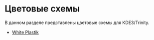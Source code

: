 # Цветовые схемы

В данном разделе представлены цветовые схемы для KDE3/Trinity.

* [White Plastik](WhitePlastik.md)
